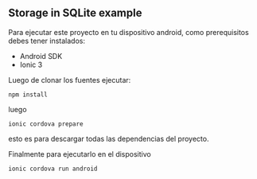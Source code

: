 Storage in SQLite example
-------------------------

Para ejecutar este proyecto en tu dispositivo android, como prerequisitos debes tener instalados:
- Android SDK
- Ionic 3

Luego de clonar los fuentes ejecutar:
```
npm install
````
luego
```
ionic cordova prepare
```
esto es para descargar todas las dependencias del proyecto.

Finalmente para ejecutarlo en el dispositivo 
```
ionic cordova run android
```
